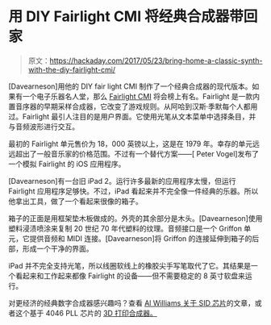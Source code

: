 # 用 DIY Fairlight CMI 将经典合成器带回家

> 原文：<https://hackaday.com/2017/05/23/bring-home-a-classic-synth-with-the-diy-fairlight-cmi/>

[Davearneson]用他的 DIY fair light CMI 制作了一个经典合成器的现代版本。如果有一个电子乐器名人堂，那么 [Fairlight CMI](https://en.wikipedia.org/wiki/Fairlight_CMI) 将会榜上有名。Fairlight 是一款内置音序器的早期采样合成器，它改变了游戏规则。从阿哈到汉斯·季默每个人都用过。Fairlight 最引人注目的是用户界面。它使用光笔从文本菜单中选择条目，并与音频波形进行交互。

最初的 Fairlight 单元售价为 18，000 英镑以上，这是在 1979 年。幸存的单元远远超出了一般音乐家的价格范围。不过有一个替代方案——[ Peter Vogel]发布了一个模拟 Fairlight 的 iOS 应用程序。

[Davearneson]有一台旧 iPad 2。运行许多最新的应用程序太慢，但运行 Fairlight 应用程序足够快。不过，iPad 看起来并不完全像一件经典的乐器。所以他拿出工具，做了一个看起来很像的箱子。

箱子的正面是用框架垫木板做成的。外壳的其余部分是木头。[Davearneson]使用塑料浸渍喷涂来复制 20 世纪 70 年代塑料的纹理。音频接口是一个 Griffon 单元，它提供音频和 MIDI 连接。[Davearneson]将 Griffon 的连接延伸到箱子的后部，形成一个干净的界面。

iPad 并不完全支持光笔，所以线圈软线上的橡胶尖手写笔取代了它。其结果是一个看起来和工作起来都像 Fairlight 的设备——但不需要稳定的 8 英寸软盘来运行。

对更经济的经典数字合成器感兴趣吗？查看 [Al Williams 关于 SID 芯片](https://hackaday.com/2017/04/02/the-35-year-music-synthesizer-that-spawned-chiptune/)的文章，或者这个基于 4046 PLL 芯片的 [3D 打印合成器。](https://hackaday.com/2017/05/12/3d-printing-a-synthesizer/)